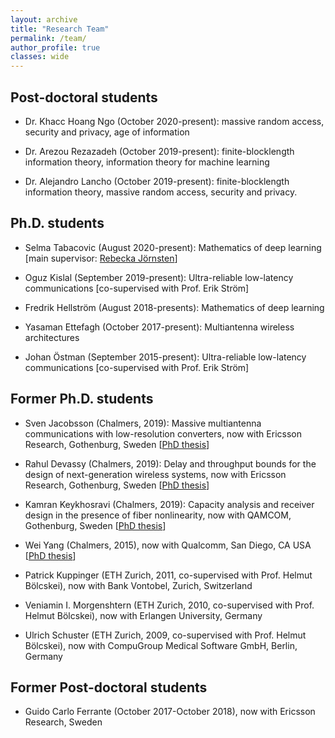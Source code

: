 ```yaml
---
layout: archive
title: "Research Team"
permalink: /team/
author_profile: true
classes: wide
---
```


## Post-doctoral students

- Dr. Khacc Hoang Ngo (October 2020-present): massive random access, security and privacy, age of information

- Dr. Arezou Rezazadeh (October 2019-present): finite-blocklength information theory, information theory for machine learning

- Dr. Alejandro Lancho (October 2019-present): finite-blocklength information theory, massive random access, security and privacy.

## Ph.D. students

- Selma Tabacovic (August 2020-present): Mathematics of deep learning  [main supervisor: [Rebecka Jörnsten](http://www.math.chalmers.se/~jornsten/)]

- Oguz Kislal (September 2019-present): Ultra-reliable low-latency communications [co-supervised with Prof. Erik Ström]

- Fredrik Hellström (August 2018-presents): Mathematics of deep learning

- Yasaman Ettefagh (October 2017-present): Multiantenna wireless architectures

- Johan Östman (September 2015-present): Ultra-reliable low-latency communications [co-supervised with Prof. Erik Ström]

<!-- - Sven Jacobsson (March 2015-present): Massive MIMO with low precision converters [industrial PhD student at Ericsson Research]

- Kamran Keykhosravi (March 2014-present): Information theory for fiber-optic channels [co-supervised with Prof. Erik Agrell]

- Rahul Devassy (August 2013 - present): fading networks at finite blocklength -->

## Former Ph.D. students

- Sven Jacobsson (Chalmers, 2019): Massive multiantenna communications with low-resolution converters, now with Ericsson Research, Gothenburg, Sweden \[[PhD thesis](https://chalmersuniversity.box.com/s/7gmf42jcxnfu8a02wx9r3si2e5c9qx2t)]

- Rahul Devassy (Chalmers, 2019): Delay and throughput bounds for the design of next-generation wireless systems, now with Ericsson Research, Gothenburg, Sweden
 \[[PhD thesis](https://chalmersuniversity.box.com/s/jjz97z6tjvpqlq2pgeg16pj5n60tr1h0)]

- Kamran Keykhosravi (Chalmers, 2019): Capacity analysis and receiver design in the presence of fiber nonlinearity, now with QAMCOM, Gothenburg, Sweden
 \[[PhD thesis](https://chalmersuniversity.box.com/s/t12r161q6khcrx3aal4u9ho8mzlewncx)]

- Wei Yang (Chalmers, 2015), now with Qualcomm, San Diego, CA USA \[[PhD thesis](https://chalmersuniversity.box.com/shared/static/cp3xuzd81of6k9c6a3ajgezbfnzbospd.pdf)]

- Patrick Kuppinger (ETH Zurich, 2011, co-supervised with Prof. Helmut Bölcskei), now with Bank Vontobel, Zurich, Switzerland

- Veniamin I. Morgenshtern (ETH Zurich, 2010, co-supervised with Prof. Helmut Bölcskei), now with Erlangen University, Germany

- Ulrich Schuster (ETH Zurich, 2009, co-supervised with Prof. Helmut Bölcskei), now with CompuGroup Medical Software GmbH, Berlin, Germany

## Former Post-doctoral students

- Guido Carlo Ferrante (October 2017-October 2018), now with Ericsson Research, Sweden
